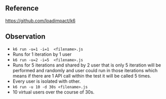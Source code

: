 ## Reference
  https://github.com/loadimpact/k6
## Observation
  - `k6 run -u=1 -i=1  <filename>.js`
  - Runs for 1 iteration by 1 user
  - `k6 run -u=2 -i=5  <filename>.js`
  - Runs for 5 iterations and shared by 2 user that is only 5 iteration will be performed and randomly and user could 
  run in those iterations which means if there are 1 API call within the test it will be called 5 times.
  - Every user is isolated with other.
  - `k6 run -u 10 -d 30s <filename>.js`
  - 10 virtual users over the course of 30s.
